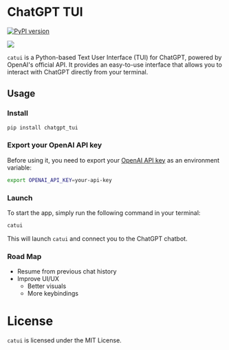 # ChatGPT TUI

[![PyPI version](https://badge.fury.io/py/chatgpt_tui.svg)](https://badge.fury.io/py/chatgpt_tui)

![](https://i.imgur.com/E1mrVGU.png)

`catui` is a Python-based Text User Interface (TUI) for ChatGPT, powered by OpenAI's official API. It provides an easy-to-use interface that allows you to interact with ChatGPT directly from your terminal.

## Usage

### Install

```bash
pip install chatgpt_tui
```

### Export your OpenAI API key

Before using it, you need to export your [OpenAI API key](https://platform.openai.com/account/api-keys) as an environment variable:

```bash
export OPENAI_API_KEY=your-api-key
```

### Launch

To start the app, simply run the following command in your terminal:

```bash
catui
```

This will launch `catui` and connect you to the ChatGPT chatbot.

### Road Map
- Resume from previous chat history
- Improve UI/UX
  - Better visuals
  - More keybindings

# License

`catui` is licensed under the MIT License.
